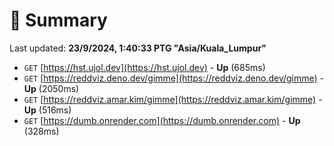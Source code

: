 # 📖 Summary
Last updated: **23/9/2024, 1:40:33 PTG "Asia/Kuala_Lumpur"**

- `GET` [https://hst.ujol.dev](https://hst.ujol.dev) - **Up** (685ms)
- `GET` [https://reddviz.deno.dev/gimme](https://reddviz.deno.dev/gimme) - **Up** (2050ms)
- `GET` [https://reddviz.amar.kim/gimme](https://reddviz.amar.kim/gimme) - **Up** (516ms)
- `GET` [https://dumb.onrender.com](https://dumb.onrender.com) - **Up** (328ms)
